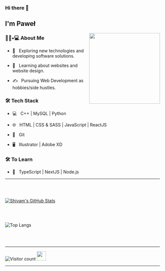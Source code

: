 ### Hi there 👋<h2> I'm Paweł</h2>

<img align='right' src="https://media.giphy.com/media/M9gbBd9nbDrOTu1Mqx/giphy.gif" width="230">

<h3> 👨🏻•💻 About Me </h3>



- 🤔 &nbsp; Exploring new technologies and developing software solutions.

- 🌱 &nbsp; Learning about websites and website design.

- ✍️ &nbsp; Pursuing Web Development as hobbies/side hustles.



<h3>🛠 Tech Stack</h3>



- 💻 &nbsp; C++ | MySQL | Python

- 🌐 &nbsp; HTML | CSS & SASS | JavaScript | ReactJS 

- 🔧 &nbsp; Git

- 🖥 &nbsp; Illustrator | Adobe XD




<h3>🛠 To Learn</h3>

- 🔧 &nbsp; TypeScript | NextJS | Node.js

<hr>



<br/><br/>

[![Shivam's GitHub Stats](https://github-readme-stats.vercel.app/api?username=pawel4985&show_icons=true)](https://github.com/pawel4985)

<br/>

<br/>


![Top Langs](https://github-readme-stats.vercel.app/api/top-langs/?username=pawel4985&show_icons=true)

<br><br>



<hr>






![Visitor count](https://visitor-badge.laobi.icu/badge?page_id=pawel4985.pawel4985)   <img src="https://media.giphy.com/media/dxn6fRlTIShoeBr69N/giphy.gif" width="30">





<hr>
